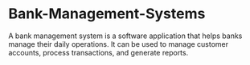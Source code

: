 # Bank-Management-Systems
A bank management system is a software application that helps banks manage their daily operations. It can be used to manage customer accounts, process transactions, and generate reports. 
